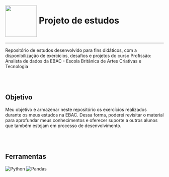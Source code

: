 <h1>
    <a href="https://ebaconline.com.br/">
     <img align="center" width="100px" src="https://ncdn0.infojobs.com.br/logos/Company_Evaluation/9640067.jpg"></a>
    <span> Projeto de estudos</span>
</h1>

---

Repositório de estudos desenvolvido para fins didáticos, com a disponibilização de exercícios, desafios e projetos do curso Profissão: Analista de dados da EBAC - Escola Britânica de Artes Criativas e Tecnologia



<br>
<br>

## Objetivo

Meu objetivo é armazenar neste repositório os exercícios realizados durante os meus estudos na EBAC. Dessa forma, poderei revisitar o material para aprofundar meus conhecimentos e oferecer suporte a outros alunos que também estejam em processo de desenvolvimento.

<br>
<br>

## Ferramentas

![Python](https://img.shields.io/badge/-Python-3776AB?logo=python&logoColor=30A3DC) ![Pandas](https://img.shields.io/badge/-Pandas-130654?logo=pandas&logoColor=#150458)






